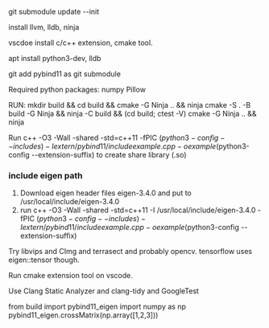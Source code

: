 
git submodule update --init

install llvm, lldb, ninja

vscdoe install c/c++ extension, cmake tool.

apt install python3-dev, lldb

git add pybind11 as git submodule 

Required python packages:
numpy
Pillow

RUN:
mkdir build && cd build && cmake -G Ninja .. && ninja
cmake -S . -B build -G Ninja && ninja -C build && (cd build; ctest -V)
cmake -G Ninja .. && ninja

Run
c++ -O3 -Wall -shared -std=c++11 -fPIC $(python3-config --includes) -Iextern/pybind11/include example.cpp -o example$(python3-config --extension-suffix)
to create share library (.so)

### include eigen path
1. Download eigen header files eigen-3.4.0 and put to /usr/local/include/eigen-3.4.0
2. run
c++ -O3 -Wall -shared -std=c++11 -I /usr/local/include/eigen-3.4.0 -fPIC $(python3-config --includes) -Iextern/pybind11/include example.cpp -o example$(python3-config --extension-suffix)

Try libvips and CImg and terrasect and probably opencv.
tensorflow uses eigen::tensor though.


Run cmake extension tool on vscode.

Use Clang Static Analyzer and clang-tidy and GoogleTest

from build import pybind11_eigen
import numpy as np
pybind11_eigen.crossMatrix(np.array([1,2,3]))
